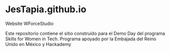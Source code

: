 # JesTapia.github.io

Website WForceStudio

Este repositorio contiene el sitio construído para el Demo Day del programa Skills for Women in Tech. Programa apoyado por la Embajada del Reino Unido en México y Hackademy
